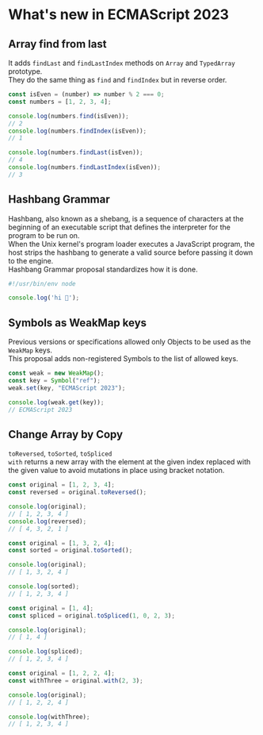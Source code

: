 # What's new in ECMAScript 2023

## Array find from last

It adds `findLast` and `findLastIndex` methods on `Array` and `TypedArray` prototype.  
They do the same thing as `find` and `findIndex` but in reverse order.

```javascript
const isEven = (number) => number % 2 === 0;
const numbers = [1, 2, 3, 4];

console.log(numbers.find(isEven));
// 2
console.log(numbers.findIndex(isEven));
// 1

console.log(numbers.findLast(isEven));
// 4
console.log(numbers.findLastIndex(isEven));
// 3
```

## Hashbang Grammar

Hashbang, also known as a shebang, is a sequence of characters at the beginning of an executable script that defines the interpreter for the program to be run on.  
When the Unix kernel's program loader executes a JavaScript program, the host strips the hashbang to generate a valid source before passing it down to the engine.  
Hashbang Grammar proposal standardizes how it is done.

```javascript
#!/usr/bin/env node

console.log('hi 👋');
```

## Symbols as WeakMap keys

Previous versions or specifications allowed only Objects to be used as the `WeakMap` keys.  
This proposal adds non-registered Symbols to the list of allowed keys.

```javascript
const weak = new WeakMap();
const key = Symbol("ref");
weak.set(key, "ECMAScript 2023");

console.log(weak.get(key));
// ECMAScript 2023
```

## Change Array by Copy

`toReversed`, `toSorted`, `toSpliced`  
`with` returns a new array with the element at the given index replaced with the given value to avoid mutations in place using bracket notation.

```javascript
const original = [1, 2, 3, 4];
const reversed = original.toReversed();

console.log(original);
// [ 1, 2, 3, 4 ]
console.log(reversed);
// [ 4, 3, 2, 1 ]
```
```javascript
const original = [1, 3, 2, 4];
const sorted = original.toSorted();

console.log(original);
// [ 1, 3, 2, 4 ]

console.log(sorted);
// [ 1, 2, 3, 4 ]
```
```javascript
const original = [1, 4];
const spliced = original.toSpliced(1, 0, 2, 3);

console.log(original);
// [ 1, 4 ]

console.log(spliced);
// [ 1, 2, 3, 4 ]
```
```javascript
const original = [1, 2, 2, 4];
const withThree = original.with(2, 3);

console.log(original);
// [ 1, 2, 2, 4 ]

console.log(withThree);
// [ 1, 2, 3, 4 ]
```
